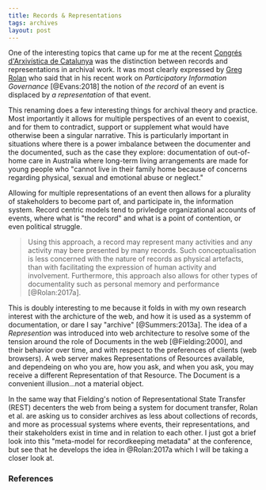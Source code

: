 ```yaml
---
title: Records & Representations
tags: archives
layout: post
---
```



One of the interesting topics that came up for me at the recent [Congrés
d'Arxivística de Catalunya] was the distinction between records and
representations in archival work. It was most clearly expressed by [Greg Rolan]
who said that in his recent work on *Participatory Information Governance*
[@Evans:2018] the notion of *the record* of an event is displaced by *a
representation* of that event.

This renaming does a few interesting things for archival theory and practice.
Most importantly it allows for multiple perspectives of an event to coexist, and
for them to contradict, support or supplement what would have otherwise been a
singular narrative. This is particularly important in situations where there is
a power imbalance between the documenter and the documented, such as the case
they explore: documentation of out-of-home care in Australia where long-term
living arrangements are made for young people who "cannot live in their family
home because of concerns regarding physical, sexual and emotional abuse or
neglect." 

Allowing for multiple representations of an event then allows for a plurality of
stakeholders to become part of, and participate in, the information system.
Record centric models tend to privledge organizational accounts of events, where
what is "the record" and what is a point of contention, or even political
struggle.

> Using this approach, a record may represent many activities and any 
> activity may bere presented by many records. Such conceptualisation 
> is less concerned with the nature of records as physical artefacts, 
> than with facilitating the expression of human activity and involvement.
> Furthermore, this approach also allows for other types of documentality 
> such as personal memory and performance [@Rolan:2017a].

This is doubly interesting to me because it folds in with my own research
interest with the archicture of the web, and how it is used as a systemm of
documentation, or dare I say "archive" [@Summers:2013a]. The idea of a
*Represention* was introduced into web architecture to resolve some of the
tension around the role of Documents in the web [@Fielding:2000], and their
behavior over time, and with respect to the preferences of clients (web
browsers). A web server makes Representations of Resources available, and
dependeing on who you are, how you ask, and when you ask, you may receive a
different Representation of that Resource. The Document is a convenient
illusion...not a material object.

In the same way that Fielding's notion of Representational State Transfer (REST)
decenters the web from being a system for document transfer, Rolan et al. are
asking us to consider archives as less about collections of records, and more as
processual systems where events, their representations, and their stakeholders
exist in time and in relation to each other. I just got a brief look into this
"meta-model for recordkeeping metadata" at the conference, but see that he
develops the idea in @Rolan:2017a which I will be taking a closer look at.

[Congrés d'Arxivística de Catalunya]: http://arxivers.cat/
[Greg Rolan]: https://research.monash.edu/en/persons/greg-rolan

### References


